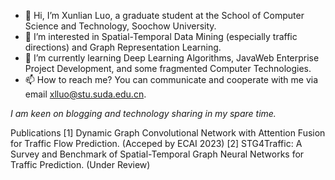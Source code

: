 - 👋 Hi, I’m Xunlian Luo, a graduate student at the School of Computer Science and Technology, Soochow University.
- 👀 I’m interested in Spatial-Temporal Data Mining (especially traffic directions) and Graph Representation Learning.
- 🌱 I’m currently learning Deep Learning Algorithms, JavaWeb Enterprise Project Development, and some fragmented Computer Technologies.
- 📫 How to reach me? You can communicate and cooperate with me via email xlluo@stu.suda.edu.cn.

*I am keen on blogging and technology sharing in my spare time.* 

Publications
[1] Dynamic Graph Convolutional Network with Attention Fusion for Traffic Flow Prediction. (Acceped by ECAI 2023)
[2] STG4Traffic: A Survey and Benchmark of Spatial-Temporal Graph Neural Networks for Traffic Prediction. (Under Review)
